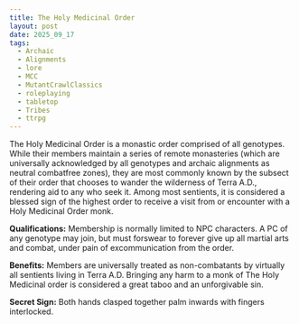 ```yaml
---
title: The Holy Medicinal Order
layout: post
date: 2025_09_17
tags:
  - Archaic
  - Alignments
  - lore
  - MCC
  - MutantCrawlClassics
  - roleplaying
  - tabletop
  - Tribes
  - ttrpg
---
```

The Holy Medicinal Order is a monastic order comprised of all genotypes. While their members maintain a series of remote monasteries (which are universally acknowledged by all genotypes and archaic alignments as neutral combatfree zones), they are most commonly known by the subsect of their order that chooses to wander the wilderness of Terra A.D., rendering aid to any who seek it. Among most sentients, it is considered a blessed sign of the highest order to receive a visit from or encounter with a Holy Medicinal Order monk. 

**Qualifications:** Membership is normally limited to NPC characters. A PC of any genotype may join, but must forswear to forever give up all martial arts and combat, under pain of excommunication from the order. 

**Benefits:** Members are universally treated as non-combatants by virtually all sentients living in Terra A.D. Bringing any harm to a monk of The Holy Medicinal order is considered a great taboo and an unforgivable sin. 

**Secret Sign:** Both hands clasped together palm inwards with fingers interlocked.